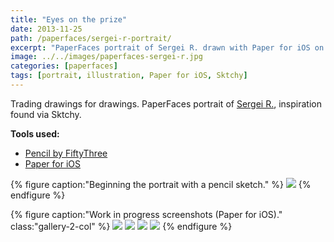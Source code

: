 ```yaml
---
title: "Eyes on the prize"
date: 2013-11-25
path: /paperfaces/sergei-r-portrait/
excerpt: "PaperFaces portrait of Sergei R. drawn with Paper for iOS on an iPad."
image: ../../images/paperfaces-sergei-r.jpg
categories: [paperfaces]
tags: [portrait, illustration, Paper for iOS, Sktchy]
---
```


Trading drawings for drawings. PaperFaces portrait of [Sergei R.](https://sktchy.com/YRsdZH), inspiration found via Sktchy.

**Tools used:**

- [Pencil by FiftyThree](https://www.amazon.com/FiftyThree-Digital-Stylus-Pencil-iPhone/dp/B01JJBUYR4/ref=as_li_ss_tl?keywords=pencil+53&qid=1550586265&s=gateway&sr=8-3&linkCode=ll1&tag=mademist-20&linkId=0134793cb840affff60f2e45a7f64678&language=en_US)
- [Paper for iOS](https://paper.bywetransfer.com/)

{% figure caption:"Beginning the portrait with a pencil sketch." %}
[![](../../images/paperfaces-sergei-r-process-1-750.jpg)](../../images/paperfaces-sergei-r-process-1-lg.jpg)
{% endfigure %}

{% figure caption:"Work in progress screenshots (Paper for iOS)." class:"gallery-2-col" %}
[![](../../images/paperfaces-sergei-r-process-2-600.jpg)](../../images/paperfaces-sergei-r-process-2-lg.jpg)
[![](../../images/paperfaces-sergei-r-process-3-600.jpg)](../../images/paperfaces-sergei-r-process-3-lg.jpg)
[![](../../images/paperfaces-sergei-r-process-4-600.jpg)](../../images/paperfaces-sergei-r-process-4-lg.jpg)
[![](../../images/paperfaces-sergei-r-process-5-600.jpg)](../../images/paperfaces-sergei-r-process-5-lg.jpg)
{% endfigure %}
